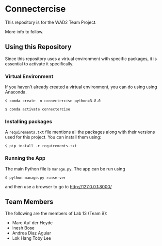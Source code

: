 # Connectercise
This repository is for the WAD2 Team Project.

More info to follow.

## Using this Repository
Since this repository uses a virtual environment with specific packages, it is essential to activate it specifically.

### Virtual Environment
If you haven't already created a virtual environment, you can do using using Anaconda.

`$ conda create -n connectercise python=3.8.0`

`$ conda activate connectercise`

### Installing packages
A `requirements.txt` file mentions all the packages along with their versions used for this project. You can install them using:

`$ pip install -r requirements.txt`


### Running the App
The main Python file is `manage.py`. The app can be run using

`$ python manage.py runserver`

and then use a browser to go to http://127.0.0.1:8000/

## Team Members
The following are the members of Lab 13 (Team B):
* Marc Auf der Heyde
* Inesh Bose
* Andrea Diaz Aguiar
* Lok Hang Toby Lee